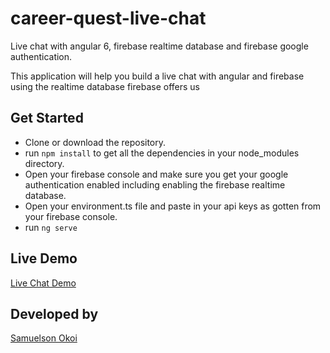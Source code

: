 # career-quest-live-chat

Live chat with angular 6, firebase realtime database and firebase google authentication.

This application will help you build a live chat with angular and firebase using the realtime database firebase offers us

## Get Started

- Clone or download the repository.
- run `npm install` to get all the dependencies in your node_modules directory.
- Open your firebase console and make sure you get your google authentication enabled including enabling the firebase realtime database.
- Open your environment.ts file and paste in your api keys as gotten from your firebase console.
- run `ng serve`

## Live Demo
[Live Chat Demo](https://cqchat18.firebaseapp.com/)

## Developed by

[Samuelson Okoi](https://www.samuelsonokoi.com/)
